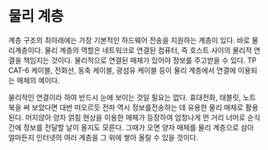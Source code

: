 # 물리 계층

계층 구조의 최아래에는 가장 기본적인 하드웨어 전송을 지원하는 계층이 있다. 바로 물리계층이다.
물리 계층의 역할은 네트워크로 연결된 컴퓨터, 즉 호스트 사이의 물리적 연결을 책임지는 것이다.
물리적으로 연결된 매체가 있어야 정보를 주고받을 수 있다. TP CAT-6 케이블, 전화선, 동축 케이블, 광섬유 케이블 등이 물리 계층에서 연결에 이용되는 매체의 예이다.

물리적인 연결이라 하여 반드시 눈에 보이는 것일 필요는 없다. 휴대전화, 태블릿, 노트북을 써 보았다면 대번 떠오르듯 전파 역시 정보를전송하는 데 유용한 물리 매체로 활용된다.
머지않아 양자 얽힘 현상을 이용한 매체가 등장하여 엄청나게 먼 거리 너머로 순식간에 정보를 전달할 날이 올지도 모른다.
그때가 오면 양자 매체를 물리 계층으로 삼아 얼마든지 인터넷의 여러 계층을 그 위에 쌓아 올릴 수 있을 것이다.
